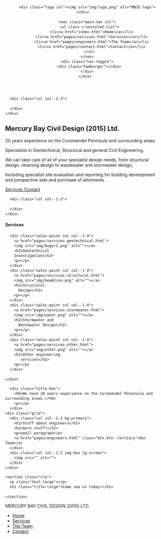 <!doctype html>
<html>
<head>

  <meta charset="UTF-8">
  <meta name="viewport" content="width=device-width, initial-scale=1">

  <title>MERCURY BAY CIVIL DESIGN (2015) LTD.</title>

  <link href="css/main.css" rel="stylesheet">
</head>

<body>
  <header class="main-header">
      <div class="container grid">

        <div class="logo col"><img src="img/logo.png" alt="MBCD logo"></div>

        <nav class="main-nav col">
          <ul class ="unstyled-list">
            <li><a href="index.html">Home</a></li>
            <li><a href="pages/services.html">Services</a></li>
            <li><a href="pages/engineers.html">The Team</a></li>
            <li><a href="pages/contact.html">Contact</a></li>
          </ul>
        </nav>
        <div class="nav-toggle">
          <div class="hamburger"></div>
        </div>
      </div>
  </header>

  <!--Hero Area
    ========================= -->

  <section class="hero">
    <div class="container grid">
      <div class="hero-text col col--2-3">
      </div>

      <div class="col col--1-3">

      </div>
    </div>
  </section>

  <!--Intro
    ========================= -->

  <section class="intro">
    <div class="container grid">
      <div class="intro-text col col--2-3">
        <h1 class="title-large">Mercury Bay Civil Design (2015) Ltd.</h1>
        <p class="text-intro">
          20 years experience on the Coromandel Peninsula and surrounding areas.

Specialists in Geotechnical, Structural and general Civil Engineering.

We can take care of all of your specialist design needs, from structural design, retaining design to wastewater and stormwater design,

Including specialist site evaluation and reporting for building development and prospective sale and purchase of allotments.

 </p>
        <a href="pages/services.html" class="btn btn--secondary">Services </a>
        <a href="pages/contact.html" class="btn btn--tertiary">Contact </a>
      </div>

      <div class="col col--1-3">

      </div>
    </div>
  </section>

<!--Sales points
  ========================= -->

  <section class="sales-points">
    <div class="container grid">
      <h4 class="col col--full title-large">Services</h4>

      <div class="sales-point col col--1-4">
        <a href="pages/services-geotechnical.html">
        <img src="img/Auger2.png" alt=""></a>
        <h2>Geotechnical
        Investigation</h2>
        <p></p>
      </div>
      <div class="sales-point col col--1-4">
        <a href="pages/services-structural.html">
        <img src="img/beamIcon.png" alt=""></a>
        <h2>Structural
          Design</h2>
        <p></p>
      </div>
      <div class="sales-point col col--1-4">
        <a href="pages/services-stormwater.html">
        <img src="img/water.png" alt=""></a>
        <h2>Stormwater and
          Wastewater Design</h2>
        <p></p>
      </div>
      <div class="sales-point col col--1-4">
        <a href="pages/services-other.html">
        <img src="img/other.png" alt=""></a>
        <h2>Other engineering
           services</h2>
        <p></p>
      </div>

    </div>
  </section>

  <!--more promo
    ========================= -->

  <section class="promo">

      <div class="title-box">
        <h6>We have 20 years experience on the Coromandel Peninsula and surrounding areas.</h6>
        <p></p>
      </div>
    <div class="grid">
      <div class="col col--1-2 bg-primary">
        <h1>Stuff about engineers</h1>
        <h2>more stuff?</h2>
        <p>small paragraph</p>
        <a href="pages/engineers.html" class="btn btn--tertiary">Our Team</a>
      </div>
      <div class="col col--1-2 img-box lg-screen">
        <img src="" alt="">
      </div>
    </div>
  </section>

  <!--showcase
    ========================= -->

    <section class="cta">
      <p class="text-large"></p>
      <h1 class="title-large">Come see us today!</h1>

    </section>

  <!--footer
  ========================= -->

  <footer class="footer">
    <div class="container container-footer">
      <p class="title-footer">MERCURY BAY CIVIL DESIGN (2015) LTD.</p>
    </div>
    <ul class ="unstyled-list nav-footer container-footer">
      <li><a href="index.html">Home</a></li>
      <li><a href="pages/services.html">Services</a></li>
      <li><a href="pages/engineers.html">The Team</a></li>
      <li><a href="pages/contact.html">Contact</a></li>
    </ul>
  </footer>

<!-- jQuery-->
<script
  src="https://code.jquery.com/jquery-3.5.1.min.js"
  integrity="sha256-9/aliU8dGd2tb6OSsuzixeV4y/faTqgFtohetphbbj0="
  crossorigin="anonymous">
</script>

<!--My own scripts-->
<script src="js/scripts.js"></script>

</body>

</html>
